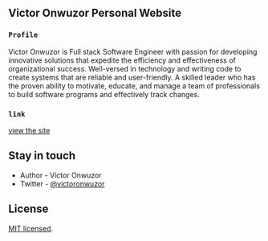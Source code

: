 ## Victor Onwuzor Personal Website


### `Profile`

Victor Onwuzor is Full stack Software Engineer with passion for developing innovative solutions that expedite the efficiency and effectiveness of organizational success. Well-versed in technology and writing code to create systems that are reliable and user-friendly. A skilled leader who has the proven ability to motivate, educate, and manage a team of professionals to build software programs and effectively track changes. 

### `link`

[view the site](https://victoronwuzor.io/)

## Stay in touch

- Author - Victor Onwuzor
- Twitter - [@victoronwuzor](https://twitter.com/victoronwuzor)

## License
[MIT licensed](LICENSE).

